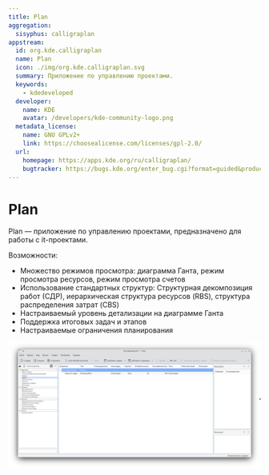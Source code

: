 ```yaml
---
title: Plan
aggregation:
  sisyphus: calligraplan
appstream:
  id: org.kde.calligraplan
  name: Plan
  icon: ./img/org.kde.calligraplan.svg
  summary: Приложение по управлению проектами.
  keywords:
    - kdedeveloped
  developer:
    name: KDE
    avatar: /developers/kde-community-logo.png
  metadata_license:
    name: GNU GPLv2+
    link: https://choosealicense.com/licenses/gpl-2.0/
  url:
    homepage: https://apps.kde.org/ru/calligraplan/
    bugtracker: https://bugs.kde.org/enter_bug.cgi?format=guided&product=calligraplan
---
```


# Plan

Plan — приложение по управлению проектами, предназначено для работы c it-проектами.

Возможности:

- Множество режимов просмотра: диаграмма Ганта, режим просмотра ресурсов, режим просмотра счетов
- Использование стандартных структур: Структурная декомпозиция работ (СДР), иерархическая структура ресурсов (RBS), структура распределения затрат (CBS)
- Настраиваемый уровень детализации на диаграмме Ганта
- Поддержка итоговых задач и этапов
- Настраиваемые ограничения планирования

![Скриншот программы](./img/screenshot.png)

<!--@include: @apps/.parts/install/content-repo.md-->
